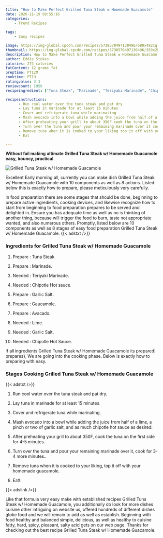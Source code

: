 ```yaml
---
title: "How to Make Perfect Grilled Tuna Steak w Homemade Guacamole"
date: 2020-11-19 09:55:16
categories:
    - Trend Recipes
    
tags:
    - Easy recipes

image: https://img-global.cpcdn.com/recipes/5738570497130496/680x482cq70/grilled-tuna-steak-w-homemade-guacamole-recipe-main-photo.jpg
thumbnail: https://img-global.cpcdn.com/recipes/5738570497130496/350x250cq70/grilled-tuna-steak-w-homemade-guacamole-recipe-main-photo.jpg
description: How to Make Perfect Grilled Tuna Steak w Homemade Guacamole with 10 ingredients and 8 stages of easy cooking.
author: Eddie Stokes
calories: 274 calories
fatContent: 12 grams fat
preptime: PT12M
cooktime: PT1H
ratingvalue: 3.1
reviewcount: 1950
recipeingredient: ["Tuna Steak", "Marinade", "Teriyaki Marinade", "Chipotle Hot sauce", "Garlic Salt", "Gaucamole", "Avacado", "Lime", "Garlic Salt", "Chipotle Hot Sauce"]

recipeinstructions: 
      - Run cool water over the tuna steak and pat dry 
      - Lay tuna in marinade for at least 15 minutes 
      - Cover and refrigerate tuna while marinating 
      - Mash avocado into a bowl while adding the juice from half of a lime a pinch or two of garlic salt and as much chipotle hot sauce as desired 
      - After preheating your grill to about 350F cook the tuna on the first side for 45 minutes 
      - Turn over the tuna and pour your remaining marinade over it cook for 34 more minutes 
      - Remove tuna when it is cooked to your liking top it off with your homemade guacamole 
      - Eat

---
```




**Without fail making ultimate Grilled Tuna Steak w/ Homemade Guacamole easy, bouncy, practical**. 


![Grilled Tuna Steak w/ Homemade Guacamole](https://img-global.cpcdn.com/recipes/5738570497130496/680x482cq70/grilled-tuna-steak-w-homemade-guacamole-recipe-main-photo.jpg "Grilled Tuna Steak w/ Homemade Guacamole")




Excellent Early morning all, currently you can make dish Grilled Tuna Steak w/ Homemade Guacamole with 10 components as well as 8 actions. Listed below this is exactly how to prepare, please meticulously very carefully.

In food preparation there are some stages that should be done, beginning to prepare active ingredients, cooking devices, and likewise recognize how to start from beginning to food preparation prepares to be served and delighted in. Ensure you has adequate time as well as no is thinking of another thing, because will trigger the food to burn, taste not appropriate wanted, and also numerous others. Promptly, listed below are 10 components as well as 8 stages of easy food preparation Grilled Tuna Steak w/ Homemade Guacamole.
{{< adstxt />}}

### Ingredients for Grilled Tuna Steak w/ Homemade Guacamole


1. Prepare  : Tuna Steak.

1. Prepare  : Marinade.

1. Needed  : Teriyaki Marinade.

1. Needed  : Chipotle Hot sauce.

1. Prepare  : Garlic Salt.

1. Prepare  : Gaucamole.

1. Prepare  : Avacado.

1. Needed  : Lime.

1. Needed  : Garlic Salt.

1. Needed  : Chipotle Hot Sauce.



If all ingredients Grilled Tuna Steak w/ Homemade Guacamole its prepared| prepares}, We are going into the cooking phase. Below is exactly how to preparing with easy.

### Stages Cooking Grilled Tuna Steak w/ Homemade Guacamole

{{< adstxt />}}


1. Run cool water over the tuna steak and pat dry.



1. Lay tuna in marinade for at least 15 minutes.



1. Cover and refrigerate tuna while marinating.



1. Mash avocado into a bowl while adding the juice from half of a lime, a pinch or two of garlic salt, and as much chipotle hot sauce as desired.



1. After preheating your grill to about 350F, cook the tuna on the first side for 4-5 minutes.



1. Turn over the tuna and pour your remaining marinade over it, cook for 3-4 more minutes..



1. Remove tuna when it is cooked to your liking, top it off with your homemade guacamole.



1. Eat!.





{{< adslink />}}

Like that formula very easy make with established recipes Grilled Tuna Steak w/ Homemade Guacamole, you additionally do look for more dishes cuisine other intriguing on website us, offered hundreds of different dishes globe food and we will remain to add as well as establish. Beginning with food healthy and balanced simple, delicious, as well as healthy to cuisine fatty, hard, spicy, pleasant, salty acid gets on our web page. Thanks for checking out the best recipe Grilled Tuna Steak w/ Homemade Guacamole.
